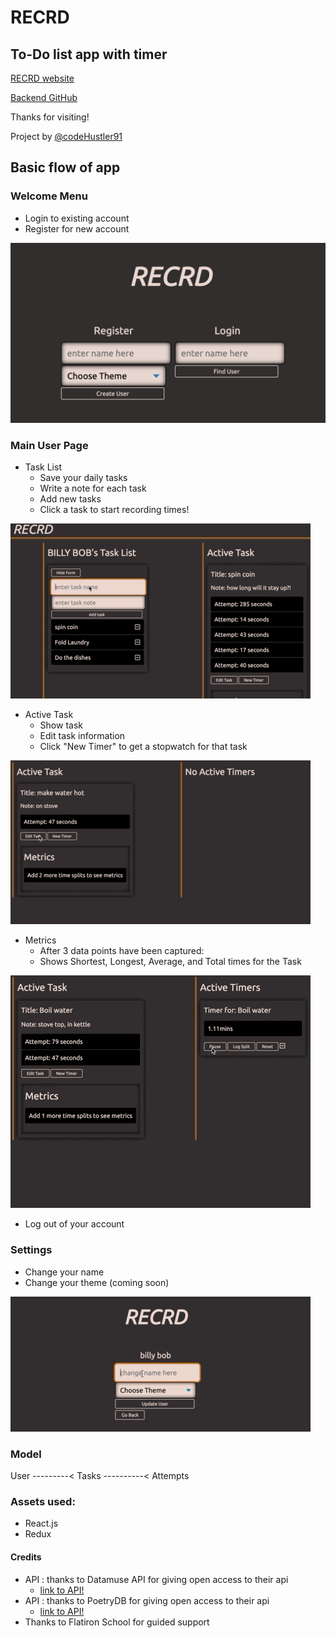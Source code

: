 # RECRD

## To-Do list app with timer

[RECRD website](https://recrd-react-front-end.firebaseapp.com/)

[Backend GitHub](https://github.com/codeHustler91/Recrd-backend)

Thanks for visiting!

Project by [@codeHustler91](https://github.com/codeHustler91)

## Basic flow of app

### Welcome Menu
   * Login to existing account
   * Register for new account

   ![Welcome Menu](./public/assets/welcomeScreenShot.png)

### Main User Page
   * Task List
       * Save your daily tasks
       * Write a note for each task
       * Add new tasks
       * Click a task to start recording times!
       
   ![Adding Task](./public/assets/addingTask.gif)
   * Active Task
       * Show task
       * Edit task information
       * Click "New Timer" to get a stopwatch for that task
       
   ![Edit Task](./public/assets/editTask.gif)
   * Metrics
       * After 3 data points have been captured:
       * Shows Shortest, Longest, Average, and Total times for the Task
       
   ![Metrics](./public/assets/metrics.gif)
   * Log out of your account

### Settings
   * Change your name
   * Change your theme (coming soon)

   ![Changing Names](./public/assets/changeName.gif)

### Model

   User ---------< Tasks ----------< Attempts

### Assets used:
   * React.js
   * Redux

#### Credits
   * API : thanks to Datamuse API for giving open access to their api
      * [link to API!](https://www.datamuse.com/api/)
   * API : thanks to PoetryDB for giving open access to their api
      * [link to API!](http://poetrydb.org/index.html)
   * Thanks to Flatiron School for guided support
